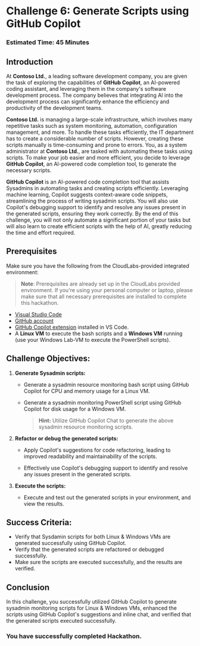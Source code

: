 # Challenge 6: Generate Scripts using GitHub Copilot

### Estimated Time: 45 Minutes

## Introduction

At **Contoso Ltd.**, a leading software development company, you are given the task of exploring the capabilities of **GitHub Copilot**, an AI-powered coding assistant, and leveraging them in the company's software development process. The company believes that integrating AI into the development process can significantly enhance the efficiency and productivity of the development teams.

**Contoso Ltd.** is managing a large-scale infrastructure, which involves many repetitive tasks such as system monitoring, automation, configuration management, and more. To handle these tasks efficiently, the IT department has to create a considerable number of scripts. However, creating these scripts manually is time-consuming and prone to errors. You, as a system administrator at **Contoso Ltd.**, are tasked with automating these tasks using scripts. To make your job easier and more efficient, you decide to leverage **GitHub Copilot**, an AI-powered code completion tool, to generate the necessary scripts.

**GitHub Copilot** is an AI-powered code completion tool that assists Sysadmins in automating tasks and creating scripts efficiently. Leveraging machine learning, Copilot suggests context-aware code snippets, streamlining the process of writing sysadmin scripts. You will also use Copilot's debugging support to identify and resolve any issues present in the generated scripts, ensuring they work correctly. By the end of this challenge, you will not only automate a significant portion of your tasks but will also learn to create efficient scripts with the help of AI, greatly reducing the time and effort required.

## Prerequisites

Make sure you have the following from the CloudLabs-provided integrated environment:

> **Note**: Prerequisites are already set up in the CloudLabs provided environment. If you're using your personal computer or laptop, please make sure that all necessary prerequisites are installed to complete this hackathon.

- [Visual Studio Code](https://code.visualstudio.com/)
- [GitHub account](https://github.com/)
- [GitHub Copilot extension](https://marketplace.visualstudio.com/items?itemName=GitHub.copilot) installed in VS Code.
- A **Linux VM** to execute the bash scripts and a **Windows VM** running (use your Windows Lab-VM to execute the PowerShell scripts).

## Challenge Objectives:

1. **Generate Sysadmin scripts:**

   - Generate a sysadmin resource monitoring bash script using GitHub Copilot for CPU and memory usage for a Linux VM.

   - Generate a sysadmin monitoring PowerShell script using GitHub Copilot for disk usage for a Windows VM.
     >**Hint:** Utilize GitHub Copilot Chat to generate the above sysadmin resource monitoring scripts.

3. **Refactor or debug the generated scripts:**

   - Apply Copilot's suggestions for code refactoring, leading to improved readability and maintainability of the scripts.

   - Effectively use Copilot's debugging support to identify and resolve any issues present in the generated scripts.

5. **Execute the scripts:**

   - Execute and test out the generated scripts in your environment, and view the results.

## Success Criteria:

- Verify that Sysdamin scripts for both Linux & Windows VMs are generated successfully using GitHub Copilot.
- Verify that the generated scripts are refactored or debugged successfully.
- Make sure the scripts are executed successfully, and the results are verified.

## Conclusion

In this challenge, you successfully utilized GitHub Copilot to generate sysadmin monitoring scripts for Linux & Windows VMs, enhanced the scripts using GitHub Copilot's suggestions and inline chat, and verified that the generated scripts executed successfully.

### You have successfully completed Hackathon.
